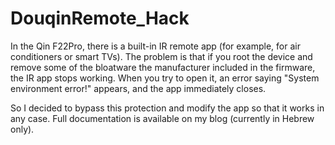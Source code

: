 # DouqinRemote_Hack
In the Qin F22Pro, there is a built-in IR remote app (for example, for air conditioners or smart TVs). The problem is that if you root the device and remove some of the bloatware the manufacturer included in the firmware, the IR app stops working. When you try to open it, an error saying "System environment error!" appears, and the app immediately closes.

So I decided to bypass this protection and modify the app so that it works in any case.
 Full documentation is available on my blog (currently in Hebrew only).
